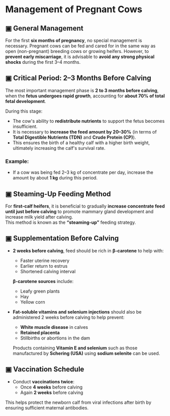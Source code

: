 # Management of Pregnant Cows

## ▣ General Management

For the first **six months of pregnancy**, no special management is necessary. Pregnant cows can be fed and cared for in the same way as open (non-pregnant) breeding cows or growing heifers. However, to **prevent early miscarriage**, it is advisable to **avoid any strong physical shocks** during the first 3–4 months.

## ▣ Critical Period: 2–3 Months Before Calving

The most important management phase is **2 to 3 months before calving**, when the **fetus undergoes rapid growth**, accounting for **about 70% of total fetal development**. 

During this stage:
- The cow's ability to **redistribute nutrients** to support the fetus becomes insufficient.
- It is necessary to **increase the feed amount by 20–30%** (in terms of **Total Digestible Nutrients (TDN)** and **Crude Protein (CP)**).
- This ensures the birth of a healthy calf with a higher birth weight, ultimately increasing the calf's survival rate.

### Example:
- If a cow was being fed 2–3 kg of concentrate per day, increase the amount by about **1 kg** during this period.

## ▣ Steaming-Up Feeding Method

For **first-calf heifers**, it is beneficial to gradually **increase concentrate feed until just before calving** to promote mammary gland development and increase milk yield after calving.  
This method is known as the **“steaming-up”** feeding strategy.

## ▣ Supplementation Before Calving

- **2 weeks before calving**, feed should be rich in **β-carotene** to help with:
  - Faster uterine recovery
  - Earlier return to estrus
  - Shortened calving interval

  **β-carotene sources** include:
  - Leafy green plants
  - Hay
  - Yellow corn

- **Fat-soluble vitamins and selenium injections** should also be administered 2 weeks before calving to help prevent:
  - **White muscle disease** in calves
  - **Retained placenta**
  - Stillbirths or abortions in the dam

  Products containing **Vitamin E and selenium** such as those manufactured by **Schering (USA)** using **sodium selenite** can be used.

## ▣ Vaccination Schedule

- Conduct **vaccinations twice**:
  - Once **4 weeks** before calving
  - Again **2 weeks** before calving

This helps protect the newborn calf from viral infections after birth by ensuring sufficient maternal antibodies.
